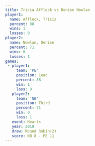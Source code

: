 ```yaml
---
title: Tricia Affleck vs Denise Nowlan
player1:               
  name: Affleck, Tricia
  percent: 88          
  wins: 1              
  losses: 0            
player2:               
  name: Nowlan, Denise 
  percent: 71          
  wins: 0              
  losses: 1            
games:
 - player1:        
     team: 'PE'    
     position: Lead
     percent: 88   
     win: 1        
     loss: 0       
   player2:         
     team: 'NB'     
     position: Third
     percent: 71    
     win: 0         
     loss: 1        
   event: Hearts       
   year: 2010          
   draw: Round Robin(2)
   score: NB 8 - PE 11 
---
```

